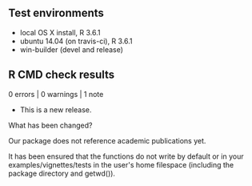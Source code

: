 ## Test environments
* local OS X install, R 3.6.1
* ubuntu 14.04 (on travis-ci), R 3.6.1
* win-builder (devel and release)

## R CMD check results

0 errors | 0 warnings | 1 note

* This is a new release.

What has been changed?

Our package does not reference academic publications yet.

It has been ensured that the functions do not write by default or in your
examples/vignettes/tests in the user's home filespace (including the
package directory and getwd()). 
